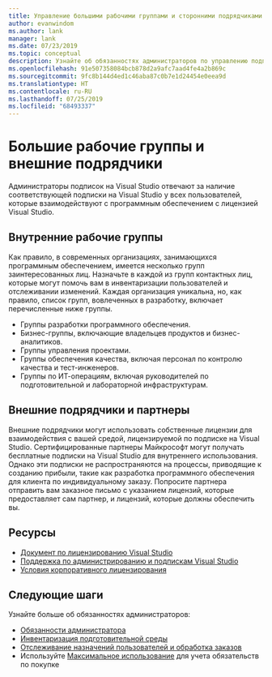 ```yaml
---
title: Управление большими рабочими группами и сторонними подрядчиками | Visual Studio Marketplace
author: evanwindom
ms.author: lank
manager: lank
ms.date: 07/23/2019
ms.topic: conceptual
description: Узнайте об обязанностях администраторов по управлению подписками для больших рабочих групп, а также сторонних подрядчиков.
ms.openlocfilehash: 91e507358084bcb878d2a9afc7aad4fe4a2b869c
ms.sourcegitcommit: 9fc8b144d4ed1c46aba87c0b7e1d24454e0eea9d
ms.translationtype: HT
ms.contentlocale: ru-RU
ms.lasthandoff: 07/25/2019
ms.locfileid: "68493337"
---
```

# <a name="large-teams-and-external-contractors"></a>Большие рабочие группы и внешние подрядчики
Администраторы подписок на Visual Studio отвечают за наличие соответствующей подписки на Visual Studio у всех пользователей, которые взаимодействуют с программным обеспечением с лицензией Visual Studio.

## <a name="internal-teams"></a>Внутренние рабочие группы
Как правило, в современных организациях, занимающихся программным обеспечением, имеется несколько групп заинтересованных лиц. Назначьте в каждой из групп контактных лиц, которые могут помочь вам в инвентаризации пользователей и отслеживании изменений.
Каждая организация уникальна, но, как правило, список групп, вовлеченных в разработку, включает перечисленные ниже группы.
- Группы разработки программного обеспечения.
- Бизнес-группы, включающие владельцев продуктов и бизнес-аналитиков.
- Группы управления проектами.
- Группы обеспечения качества, включая персонал по контролю качества и тест-инженеров.
- Группы по ИТ-операциям, включая руководителей по подготовительной и лабораторной инфраструктурам.

## <a name="external-contractors-and-partners"></a>Внешние подрядчики и партнеры
Внешние подрядчики могут использовать собственные лицензии для взаимодействия с вашей средой, лицензируемой по подписке на Visual Studio. Сертифицированные партнеры Майкрософт могут получать бесплатные подписки на Visual Studio для внутреннего использования. Однако эти подписки не распространяются на процессы, приводящие к созданию прибыли, такие как разработка программного обеспечения для клиента по индивидуальному заказу. Попросите партнера отправить вам заказное письмо с указанием лицензий, которые предоставляет сам партнер, и лицензий, которые должны обеспечить вы.

## <a name="resources"></a>Ресурсы
- [Документ по лицензированию Visual Studio](https://aka.ms/vslicensing)
- [Поддержка по администрированию и подпискам Visual Studio](https://visualstudio.microsoft.com/support/support-overview-vs)
- [Условия корпоративного лицензирования](https://www.microsoft.com/licensing/product-licensing/products.aspx)

## <a name="next-steps"></a>Следующие шаги
Узнайте больше об обязанностях администраторов:
- [Обязанности администратора](admin-responsibilities.md)
- [Инвентаризация подготовительной среды](admin-inventory.md)
- [Отслеживание назначений пользователей и обработка заказов](assignments-orders.md)
- Используйте [Максимальное использование](maximum-usage.md) для учета обязательств по покупке
